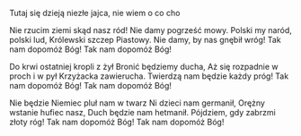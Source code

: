 Tutaj się dzieją niezłe jajca, nie wiem o co cho 


Nie rzucim ziemi skąd nasz ród!
Nie damy pogrześć mowy.
Polski my naród, polski lud,
Królewski szczep Piastowy.
Nie damy, by nas gnębił wróg!
Tak nam dopomóż Bóg!
Tak nam dopomóż Bóg!

Do krwi ostatniej kropli z żył
Bronić będziemy ducha,
Aż się rozpadnie w proch i w pył
Krzyżacka zawierucha.
Twierdzą nam będzie każdy próg!
Tak nam dopomóż Bóg!
Tak nam dopomóż Bóg!

Nie będzie Niemiec pluł nam w twarz
Ni dzieci nam germanił,
Orężny wstanie hufiec nasz,
Duch będzie nam hetmanił.
Pójdziem, gdy zabrzmi złoty róg!
Tak nam dopomóż Bóg!
Tak nam dopomóż Bóg!

